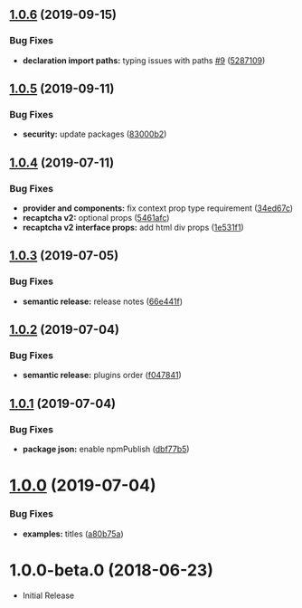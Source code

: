 ## [1.0.6](https://github.com/antokara/react-recaptcha-x/compare/v1.0.5...v1.0.6) (2019-09-15)


### Bug Fixes

* **declaration import paths:** typing issues with paths [#9](https://github.com/antokara/react-recaptcha-x/issues/9) ([5287109](https://github.com/antokara/react-recaptcha-x/commit/5287109))

## [1.0.5](https://github.com/antokara/react-recaptcha-x/compare/v1.0.4...v1.0.5) (2019-09-11)


### Bug Fixes

* **security:** update packages ([83000b2](https://github.com/antokara/react-recaptcha-x/commit/83000b2))

## [1.0.4](https://github.com/antokara/react-recaptcha-x/compare/v1.0.3...v1.0.4) (2019-07-11)


### Bug Fixes

* **provider and components:** fix context prop type requirement ([34ed67c](https://github.com/antokara/react-recaptcha-x/commit/34ed67c))
* **recaptcha v2:** optional props ([5461afc](https://github.com/antokara/react-recaptcha-x/commit/5461afc))
* **recaptcha v2 interface props:** add html div props ([1e531f1](https://github.com/antokara/react-recaptcha-x/commit/1e531f1))

## [1.0.3](https://github.com/antokara/react-recaptcha-x/compare/v1.0.2...v1.0.3) (2019-07-05)


### Bug Fixes

* **semantic release:** release notes ([66e441f](https://github.com/antokara/react-recaptcha-x/commit/66e441f))

## [1.0.2](https://github.com/antokara/react-recaptcha-x/compare/v1.0.1...v1.0.2) (2019-07-04)


### Bug Fixes

* **semantic release:** plugins order ([f047841](https://github.com/antokara/react-recaptcha-x/commit/f047841))

## [1.0.1](https://github.com/antokara/react-recaptcha-x/compare/v1.0.0...v1.0.1) (2019-07-04)


### Bug Fixes

* **package json:** enable npmPublish ([dbf77b5](https://github.com/antokara/react-recaptcha-x/commit/dbf77b5))

# [1.0.0](https://github.com/antokara/react-recaptcha-x/compare/1.0.0-beta.0...v1.0.0) (2019-07-04)


### Bug Fixes

* **examples:** titles ([a80b75a](https://github.com/antokara/react-recaptcha-x/commit/a80b75a))

# 1.0.0-beta.0 (2018-06-23)


* Initial Release
